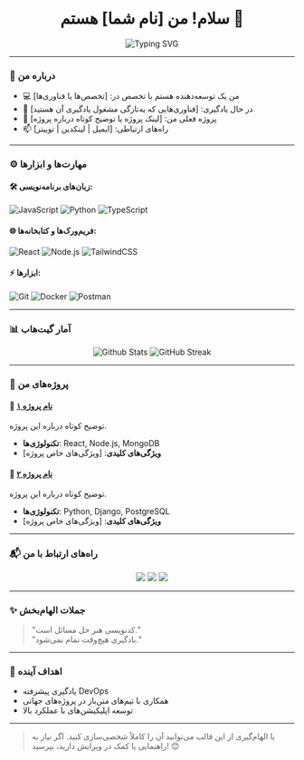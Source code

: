 <h1 align="center">سلام! من [نام شما] هستم 👋</h1>
<p align="center">
  <img src="https://readme-typing-svg.demolab.com?font=Fira+Code&size=22&pause=1000&color=36BCF7&width=435&lines=توسعه‌دهنده+وب+و+نرم‌افزار+;عاشق+یادگیری+و+چالش‌های+جدید;حل+مسائل+و+ساخت+ابزارهای+کاربردی" alt="Typing SVG" />
</p>

---

### 📌 درباره من
- 💻 من یک توسعه‌دهنده هستم با تخصص در: [تخصص‌ها یا فناوری‌ها]
- 🌱 در حال یادگیری: [فناوری‌هایی که به‌تازگی مشغول یادگیری آن هستید]
- 🔭 پروژه فعلی من: [لینک پروژه یا توضیح کوتاه درباره پروژه]
- 📫 راه‌های ارتباطی: [ایمیل | لینکدین | توییتر]

---

### ⚙️ مهارت‌ها و ابزارها
#### 🛠️ زبان‌های برنامه‌نویسی:
![JavaScript](https://img.shields.io/badge/-JavaScript-F7DF1E?style=for-the-badge&logo=javascript&logoColor=black)
![Python](https://img.shields.io/badge/-Python-3776AB?style=for-the-badge&logo=python&logoColor=white)
![TypeScript](https://img.shields.io/badge/-TypeScript-3178C6?style=for-the-badge&logo=typescript&logoColor=white)

#### 🌐 فریم‌ورک‌ها و کتابخانه‌ها:
![React](https://img.shields.io/badge/-React-61DAFB?style=for-the-badge&logo=react&logoColor=black)
![Node.js](https://img.shields.io/badge/-Node.js-339933?style=for-the-badge&logo=node.js&logoColor=white)
![TailwindCSS](https://img.shields.io/badge/-TailwindCSS-38B2AC?style=for-the-badge&logo=tailwind-css&logoColor=white)

#### ⚡ ابزارها:
![Git](https://img.shields.io/badge/-Git-F05032?style=for-the-badge&logo=git&logoColor=white)
![Docker](https://img.shields.io/badge/-Docker-2496ED?style=for-the-badge&logo=docker&logoColor=white)
![Postman](https://img.shields.io/badge/-Postman-FF6C37?style=for-the-badge&logo=postman&logoColor=white)

---

### 📊 آمار گیت‌هاب
<p align="center">
  <img src="https://github-readme-stats.vercel.app/api?username=YourUsername&show_icons=true&theme=radical" alt="Github Stats" />
  <img src="https://github-readme-streak-stats.herokuapp.com/?user=YourUsername&theme=radical" alt="GitHub Streak" />
</p>

---

### 📂 پروژه‌های من
#### 🔹 [نام پروژه ۱](https://github.com/YourUsername/YourProject)
توضیح کوتاه درباره این پروژه.
- **تکنولوژی‌ها**: React, Node.js, MongoDB  
- **ویژگی‌های کلیدی**: [ویژگی‌های خاص پروژه]  

#### 🔹 [نام پروژه ۲](https://github.com/YourUsername/YourProject2)
توضیح کوتاه درباره این پروژه.
- **تکنولوژی‌ها**: Python, Django, PostgreSQL  
- **ویژگی‌های کلیدی**: [ویژگی‌های خاص پروژه]  

---

### 📬 راه‌های ارتباط با من
<p align="center">
  <a href="https://linkedin.com/in/YourProfile"><img src="https://img.shields.io/badge/-LinkedIn-0A66C2?style=for-the-badge&logo=linkedin&logoColor=white" /></a>
  <a href="mailto:YourEmail@gmail.com"><img src="https://img.shields.io/badge/-Gmail-EA4335?style=for-the-badge&logo=gmail&logoColor=white" /></a>
  <a href="https://twitter.com/YourTwitter"><img src="https://img.shields.io/badge/-Twitter-1DA1F2?style=for-the-badge&logo=twitter&logoColor=white" /></a>
</p>

---

### ✨ جملات الهام‌بخش
> "کدنویسی هنر حل مسائل است."  
> "یادگیری هیچ‌وقت تمام نمی‌شود."  

---

### 🎯 اهداف آینده
- یادگیری پیشرفته DevOps
- همکاری با تیم‌های متن‌باز در پروژه‌های جهانی
- توسعه اپلیکیشن‌های با عملکرد بالا

---

> با الهام‌گیری از این قالب می‌توانید آن را کاملاً شخصی‌سازی کنید. اگر نیاز به راهنمایی یا کمک در ویرایش دارید، بپرسید! 😊
